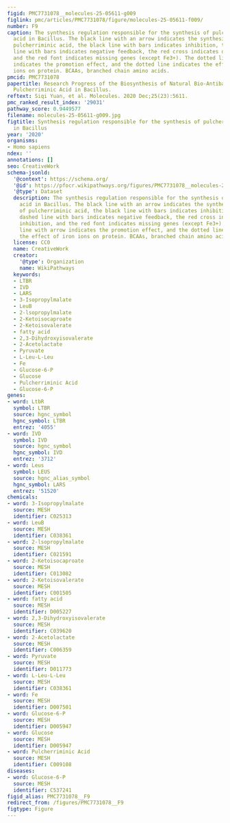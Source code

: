 ```yaml
---
figid: PMC7731078__molecules-25-05611-g009
figlink: pmc/articles/PMC7731078/figure/molecules-25-05611-f009/
number: F9
caption: The synthesis regulation responsible for the synthesis of pulcherriminic
  acid in Bacillus. The black line with an arrow indicates the synthesis pathway of
  pulcherriminic acid, the black line with bars indicates inhibition, the black dashed
  line with bars indicates negative feedback, the red cross indicates deletion inhibition,
  and the red font indicates missing genes (except Fe3+). The dotted line with arrow
  indicates the promotion effect, and the dotted line indicates the effect of iron
  ions on protein. BCAAs, branched chain amino acids.
pmcid: PMC7731078
papertitle: Research Progress of the Biosynthesis of Natural Bio-Antibacterial Agent
  Pulcherriminic Acid in Bacillus.
reftext: Siqi Yuan, et al. Molecules. 2020 Dec;25(23):5611.
pmc_ranked_result_index: '29031'
pathway_score: 0.9449577
filename: molecules-25-05611-g009.jpg
figtitle: Synthesis regulation responsible for the synthesis of pulcherriminic acid
  in Bacillus
year: '2020'
organisms:
- Homo sapiens
ndex: ''
annotations: []
seo: CreativeWork
schema-jsonld:
  '@context': https://schema.org/
  '@id': https://pfocr.wikipathways.org/figures/PMC7731078__molecules-25-05611-g009.html
  '@type': Dataset
  description: The synthesis regulation responsible for the synthesis of pulcherriminic
    acid in Bacillus. The black line with an arrow indicates the synthesis pathway
    of pulcherriminic acid, the black line with bars indicates inhibition, the black
    dashed line with bars indicates negative feedback, the red cross indicates deletion
    inhibition, and the red font indicates missing genes (except Fe3+). The dotted
    line with arrow indicates the promotion effect, and the dotted line indicates
    the effect of iron ions on protein. BCAAs, branched chain amino acids.
  license: CC0
  name: CreativeWork
  creator:
    '@type': Organization
    name: WikiPathways
  keywords:
  - LTBR
  - IVD
  - LARS
  - 3-Isopropylmalate
  - LeuB
  - 2-lsopropylmalate
  - 2-Ketoisocaproate
  - 2-Ketoisovalerate
  - fatty acid
  - 2,3-Dihydroxyisovalerate
  - 2-Acetolactate
  - Pyruvate
  - L-Leu-L-Leu
  - Fe
  - Glucose-6-P
  - Glucose
  - Pulcherriminic Acid
  - Glucose-6-P
genes:
- word: LtbR
  symbol: LTBR
  source: hgnc_symbol
  hgnc_symbol: LTBR
  entrez: '4055'
- word: IVD
  symbol: IVD
  source: hgnc_symbol
  hgnc_symbol: IVD
  entrez: '3712'
- word: Leus
  symbol: LEUS
  source: hgnc_alias_symbol
  hgnc_symbol: LARS
  entrez: '51520'
chemicals:
- word: 3-Isopropylmalate
  source: MESH
  identifier: C025313
- word: LeuB
  source: MESH
  identifier: C038361
- word: 2-lsopropylmalate
  source: MESH
  identifier: C021591
- word: 2-Ketoisocaproate
  source: MESH
  identifier: C013082
- word: 2-Ketoisovalerate
  source: MESH
  identifier: C001505
- word: fatty acid
  source: MESH
  identifier: D005227
- word: 2,3-Dihydroxyisovalerate
  source: MESH
  identifier: C039620
- word: 2-Acetolactate
  source: MESH
  identifier: C006359
- word: Pyruvate
  source: MESH
  identifier: D011773
- word: L-Leu-L-Leu
  source: MESH
  identifier: C038361
- word: Fe
  source: MESH
  identifier: D007501
- word: Glucose-6-P
  source: MESH
  identifier: D005947
- word: Glucose
  source: MESH
  identifier: D005947
- word: Pulcherriminic Acid
  source: MESH
  identifier: C009108
diseases:
- word: Glucose-6-P
  source: MESH
  identifier: C537241
figid_alias: PMC7731078__F9
redirect_from: /figures/PMC7731078__F9
figtype: Figure
---
```


